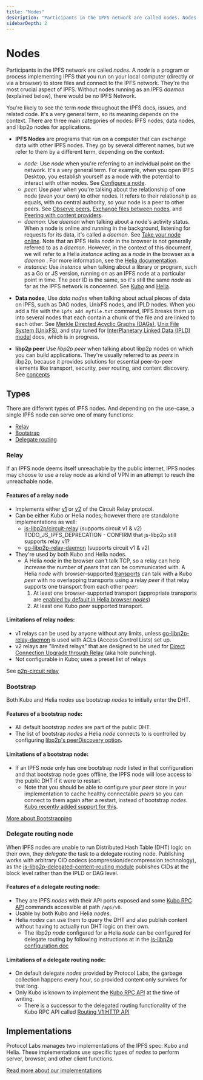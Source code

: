```yaml
---
title: "Nodes"
description: "Participants in the IPFS network are called nodes. Nodes are the most important aspect of IPFS - without nodes running the IPFS daemon, there would be no IPFS network. This page discusses what nodes are, current IPFS implementations, and the types of services different nodes can offer."
sidebarDepth: 2
---
```


# Nodes

Participants in the IPFS network are called _nodes_. A _node_ is a program or process implementing IPFS that you run on your local computer (directly or via a browser) to store files and connect to the IPFS network. They're the most crucial aspect of IPFS. Without nodes running as an IPFS _daemon_ (explained below), there would be no IPFS Network.

You're likely to see the term _node_ throughout the IPFS docs, issues, and related code. It's a very general term, so its meaning depends on the context. There are three main categories of nodes: IPFS nodes, data nodes, and libp2p nodes for applications.

* __IPFS Nodes__ are programs that run on a computer that can exchange data with other IPFS nodes. They go by several different names, but we refer to them by a different term, depending on the context:

  * _node_: Use _node_ when you're referring to an individual point on the network. It's a very general term. For example, when you open IPFS Desktop, you establish yourself as a node with the potential to interact with other nodes. See [Configure a node](../how-to/configure-node.md).
  * _peer_: Use _peer_ when you're talking about the relationship of one node (even your own) to other nodes. It refers to their relationship as equals, with no central authority, so your node is a peer to other peers. See [Observe peers](../how-to/observe-peers.md), [Exchange files between nodes](../how-to/exchange-files-between-nodes.md), and [Peering with content providers](../how-to/peering-with-content-providers.md).
  * _daemon_: Use _daemon_ when talking about a node's activity status. When a node is online and running in the background, listening for requests for its data, it's called a _daemon_. See [Take your node online](../how-to/command-line-quick-start.md#take-your-node-online). Note that an IPFS Helia _node_ in the browser is not generally referred to as a _daemon_. However, in the context of this document, we will refer to a Helia _instance_ acting as a _node_ in the browser as a _daemon_ . For more information, see the [Helia documentation](https://github.com/ipfs/helia/wiki).
  * _instance_: Use _instance_ when talking about a library or program, such as a Go or JS version, running on as an IPFS node at a particular point in time. The peer ID is the same, so it's still the same _node_ as far as the IPFS network is concerned. See [Kubo](../reference/go/api.md) and [Helia](../reference/js/api.md#TODO_JS_IPFS_DEPRECATION).

* __Data nodes__, Use _data nodes_ when talking about actual pieces of data on IPFS, such as DAG nodes, UnixFS nodes, and IPLD nodes. When you add a file with the `ipfs add myfile.txt` command, IPFS breaks them up into several nodes that each contain a chunk of the file and are linked to each other. See [Merkle Directed Acyclic Graphs (DAGs)](../concepts/merkle-dag.md), [Unix File System (UnixFS)](../concepts/file-systems.md#unix-file-system-unixfs), and stay tuned for [InterPlanetary Linked Data (IPLD) model](../concepts/ipld.md) docs, which is in progress.

* __libp2p peer__ Use _libp2p peer_ when talking about libp2p nodes on which you can build applications. They're usually referred to as _peers_ in libp2p, because it provides solutions for essential peer-to-peer elements like transport, security, peer routing, and content discovery. See [concepts](../concepts/libp2p.md)


## Types

There are different types of IPFS nodes. And depending on the use-case, a single IPFS node can serve one of many functions:

- [Relay](#relay)
- [Bootstrap](#bootstrap)
- [Delegate routing](#delegate-routing-node)

### Relay

If an IPFS node deems itself unreachable by the public internet, IPFS nodes may choose to use a relay node as a kind of VPN in an attempt to reach the unreachable node.

#### Features of a relay node

- Implements either [v1](https://github.com/libp2p/specs/blob/master/relay/circuit-v1.md) or [v2](https://github.com/libp2p/specs/blob/master/relay/circuit-v2.md) of the Circuit Relay protocol.
- Can be either Kubo or Helia nodes; however there are standalone implementations as well:
  - [js-libp2p/circuit-relay](https://github.com/libp2p/js-libp2p/blob/master/doc/CONFIGURATION.md#setup-with-relay) (supports circuit v1 & v2) TODO_JS_IPFS_DEPRECATION - CONFIRM that js-libp2p still supports relay v1?
  - [go-libp2p-relay-daemon](https://github.com/libp2p/go-libp2p-relay-daemon) (supports circuit v1 & v2)
- They're used by both Kubo and Helia nodes.
    - A Helia _node_ in the browser can't talk TCP, so a relay can help increase the number of _peers_ that can be communicated with. A Helia _node_ with browser-supported [transports](https://github.com/libp2p/js-libp2p/blob/master/doc/CONFIGURATION.md#transport) can talk with a Kubo _peer_ with no overlapping transports using a relay _peer_ if that relay supports one transport from each other _peer_:
      1. At least one browser-supported transport (appropriate transports are [enabled by default in Helia browser _nodes_](https://github.com/ipfs/helia/blob/d2a928aa1590d5aa642c4c6747d5282f665af43f/packages/helia/src/utils/libp2p-defaults.browser.ts))
      2. At least one Kubo _peer_ supported transport.

#### Limitations of relay nodes:
- v1 relays can be used by anyone without any limits, unless [go-libp2p-relay-daemon](https://github.com/libp2p/go-libp2p-relay-daemon) is used with ACLs (Access Control Lists) set up.
- v2 relays are "limited relays" that are designed to be used for [Direct Connection Upgrade through Relay](https://github.com/libp2p/specs/blob/master/relay/DCUtR.md) (aka hole punching).
- Not configurable in Kubo; uses a preset list of relays

See [p2p-circuit relay](https://github.com/libp2p/specs/tree/master/relay)

### Bootstrap

Both Kubo and Helia _nodes_ use bootstrap _nodes_ to initially enter the DHT.

#### Features of a bootstrap node:

- All default bootstrap _nodes_ are part of the public DHT.
- The list of bootstrap _nodes_ a Helia _node_ connects to is controlled by configuring [libp2p's peerDiscovery option](https://github.com/libp2p/js-libp2p/blob/master/doc/CONFIGURATION.md#peer-discovery).

#### Limitations of a bootstrap node:

- If an IPFS _node_ only has one bootstrap _node_ listed in that configuration and that bootstrap node goes offline, the IPFS node will lose access to the public DHT if it were to restart.
  - Note that you should be able to configure your _peer_ store in your implementation to cache healthy connectable _peers_ so you can connect to them again after a restart, instead of bootstrap _nodes_. [Kubo recently added support for this](https://github.com/ipfs/kubo/pull/8856).

[More about Bootstrapping](../how-to/modify-bootstrap-list.md)

### Delegate routing node

When IPFS nodes are unable to run Distributed Hash Table (DHT) logic on their own, they _delegate_ the task to a delegate routing node. Publishing works with arbitrary CID codecs (compression/decompression technology), as the [js-libp2p-delegated-content-routing module](https://github.com/libp2p/js-libp2p-delegated-content-routing/blob/master/src/index.ts) publishes CIDs at the block level rather than the IPLD or DAG level.

#### Features of a delegate routing node:

- They are IPFS _nodes_ with their API ports exposed and some [Kubo RPC API](../reference/kubo/rpc.md) commands accessible at path `/api/v0`.
- Usable by both Kubo and Helia _nodes_.
- Helia _nodes_ can use them to query the DHT and also publish content without having to actually run DHT logic on their own.
  - The libp2p _node_ configured for a Helia _node_ can be configured for delegate routing by following instructions at in the [js-libp2p configuration doc](https://github.com/libp2p/js-libp2p/blob/master/doc/CONFIGURATION.md#setup-with-content-and-peer-routing)

#### Limitations of a delegate routing node:

- On default delegate _nodes_ provided by Protocol Labs, the garbage collection happens every hour, so provided content only survives for that long.
- Only Kubo is known to implement the [Kubo RPC API](../reference/kubo/rpc.md) at the time of writing.
  - There is a successor to the delegated routing functionality of the Kubo RPC API called [Routing V1 HTTP API](https://specs.ipfs.tech/routing/http-routing-v1/)

## Implementations

Protocol Labs manages two implementations of the IPFS spec: Kubo and Helia. These implementations use specific types of _nodes_ to perform server, browser, and other client functions.

[Read more about our implementations](./ipfs-implementations.md)
